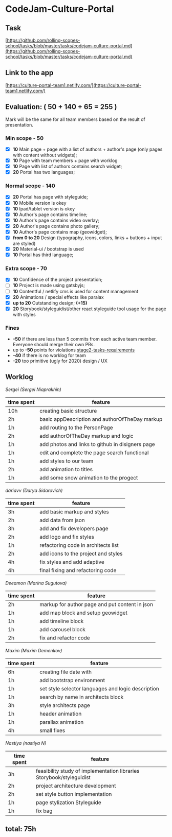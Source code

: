 # CodeJam-Culture-Portal

## Task

[https://github.com/rolling-scopes-school/tasks/blob/master/tasks/codejam-culture-portal.md](https://github.com/rolling-scopes-school/tasks/blob/master/tasks/codejam-culture-portal.md)

## Link to the app

[https://culture-portal-team1.netlify.com/](https://culture-portal-team1.netlify.com/)

## Evaluation: ( 50 + 140 + 65 = 255 )

Mark will be the same for all team members based on the result of presentation.

### Min scope - **50**

- [x] **10** Main page + page with a list of authors + author's page (only pages with content without widgets);
- [x] **10** Page with team members + page with worklog
- [x] **10** Page with list of authors contains search widget;
- [x] **20** Portal has two languages;

### Normal scope - **140**

- [x] **20** Portal has page with styleguide;
- [x] **10** Mobile version is okey
- [x] **10** Ipad/tablet version is okey
- [x] **10** Author's page contains timeline;
- [x] **10** Author's page contains video overlay;
- [x] **20** Author's page contains photo gallery;
- [x] **10** Author's page contains map (geowidget);
- [x] **from 0 to 20** Design (typography, icons, colors, links + buttons + input are styled)
- [x] **20** Material-ui / bootstrap is used
- [x] **10** Portal has third language;

### Extra scope - **70**

- [x] **10** Confidence of the project presentation;
- [ ] **10** Project is made using gatsbyjs;
- [ ] **10** Contentful / netlify cms is used for content management
- [x] **20** Animations / special effects like paralax
- [x] **up to 20** Outstanding design; **(+15)**
- [x] **20** Storybook/styleguidist/other react styleguide tool usage for the page with styles

### Fines

- **-50** if there are less than 5 commits from each active team member. Everyone should merge their own PRs.
- up to **-50** points for violations
  [stage2-tasks-requirements](https://github.com/rolling-scopes-school/docs/blob/master/docs/stage2.md)
- **-40** if there is no worklog for team
- **-20** too primitive (ugly for 2020) design / UX

## Worklog

_Sergei (Sergei Niaprakhin)_

| time spent | feature                                          |
| ---------- | ------------------------------------------------ |
| 10h        | creating basic structure                         |
| 2h         | basic appDescription and authorOfTheDay markup   |
| 1h         | add routing to the PersonPage                    |
| 2h         | add authorOfTheDay markup and logic              |
| 1h         | add photos and links to github in disigners page |
| 1h         | edit and complete the page search functional     |
| 1h         | add styles to our team                           |
| 2h         | add animation to titles                          |
| 1h         | add some snow animation to the progect           |

_dariavv (Darya Sidarovich)_

| time spent | feature                             |
| ---------- | ----------------------------------- |
| 3h         | add basic markup and styles         |
| 2h         | add data from json                  |
| 3h         | add and fix developers page         |
| 2h         | add logo and fix styles             |
| 1h         | refactoring code in architects list |
| 2h         | add icons to the project and styles |
| 4h         | fix styles and add adaptive         |
| 4h         | final fixing and refactoring code   |

_Deeamon (Marina Sugutova)_

| time spent | feature                                        |
| ---------- | ---------------------------------------------- |
| 2h         | markup for author page and put content in json |
| 1h         | add map block and setup geowidget              |
| 1h         | add timeline block                             |
| 1h         | add carousel block                             |
| 2h         | fix and refactor code                          |

_Maxim (Maxim Demenkov)_

| time spent | feature                                            |
| ---------- | -------------------------------------------------- |
| 6h         | creating file date with                            |
| 1h         | add bootstrap environment                          |
| 1h         | set style selector languages and logic description |
| 1h         | search by name in architects block                 |
| 3h         | style architects page                              |
| 1h         | header animation                                   |
| 1h         | parallax animation                                 |
| 4h         | small fixes                                        |

_Nastiya (nastiya N)_

| time spent | feature                                                              |
| ---------- | -------------------------------------------------------------------- |
| 3h         | feasibility study of implementation libraries Storybook/styleguidist |
| 2h         | project architecture development                                     |
| 2h         | set style button implementation                                      |
| 1h         | page stylization Styleguide                                          |
| 1h         | fix bag                                                              |

## total: 75h
